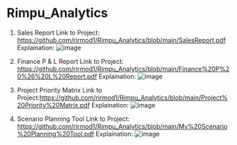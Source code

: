 # Rimpu_Analytics

1. Sales Report
Link to Project: https://github.com/rirmod1/Rimpu_Analytics/blob/main/SalesReport.pdf
Explaination: ![image](https://github.com/rirmod1/Rimpu_Analytics/assets/155675597/dc7ecf64-93fe-4918-bd13-c3820e5f993e)

2. Finance P & L Report
Link to Project: https://github.com/rirmod1/Rimpu_Analytics/blob/main/Finance%20P%20%26%20L%20Report.pdf
Explaination: ![image](https://github.com/rirmod1/Rimpu_Analytics/assets/155675597/4e6749bf-82cc-4ddb-9a11-77925fc0a985)

3. Project Priority Matrix
Link to Project:https://github.com/rirmod1/Rimpu_Analytics/blob/main/Project%20Priority%20Matrix.pdf
Explaination: ![image](https://github.com/rirmod1/Rimpu_Analytics/assets/155675597/e0e0e2d1-18fc-4092-80fc-eae1a1cc8306)

4. Scenario Planning Tool
Link to Project: https://github.com/rirmod1/Rimpu_Analytics/blob/main/My%20Scenario%20Planning%20Tool.pdf
Explaination: ![image](https://github.com/rirmod1/Rimpu_Analytics/assets/155675597/316a1bc1-21e1-4f98-bcc8-94826047e08c)




